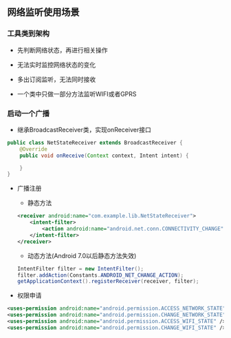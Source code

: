 ## 网络监听使用场景

### 工具类到架构

- 先判断网络状态，再进行相关操作

- 无法实时监控网络状态的变化
- 多出订阅监听，无法同时接收
- 一个类中只做一部分方法监听WIFI或者GPRS

### 启动一个广播

- 继承BroadcastReceiver类，实现onReceiver接口

```java
public class NetStateReceiver extends BroadcastReceiver {
    @Override
    public void onReceive(Context context, Intent intent) {

    }
}
```

- 广播注册

  - 静态方法

  ```xml
  <receiver android:name="com.example.lib.NetStateReceiver">
      <intent-filter>
          <action android:name="android.net.conn.CONNECTIVITY_CHANGE"/>
      </intent-filter>
  </receiver>
  ```

  - 动态方法(Android 7.0以后静态方法失效)

  ```java
  IntentFilter filter = new IntentFilter();
  filter.addAction(Constants.ANDROID_NET_CHANGE_ACTION);
  getApplicationContext().registerReceiver(receiver, filter);
  ```

- 权限申请

```xml
<uses-permission android:name="android.permission.ACCESS_NETWORK_STATE" />
<uses-permission android:name="android.permission.CHANGE_NETWORK_STATE" />
<uses-permission android:name="android.permission.ACCESS_WIFI_STATE" />
<uses-permission android:name="android.permission.CHANGE_WIFI_STATE" />
```

